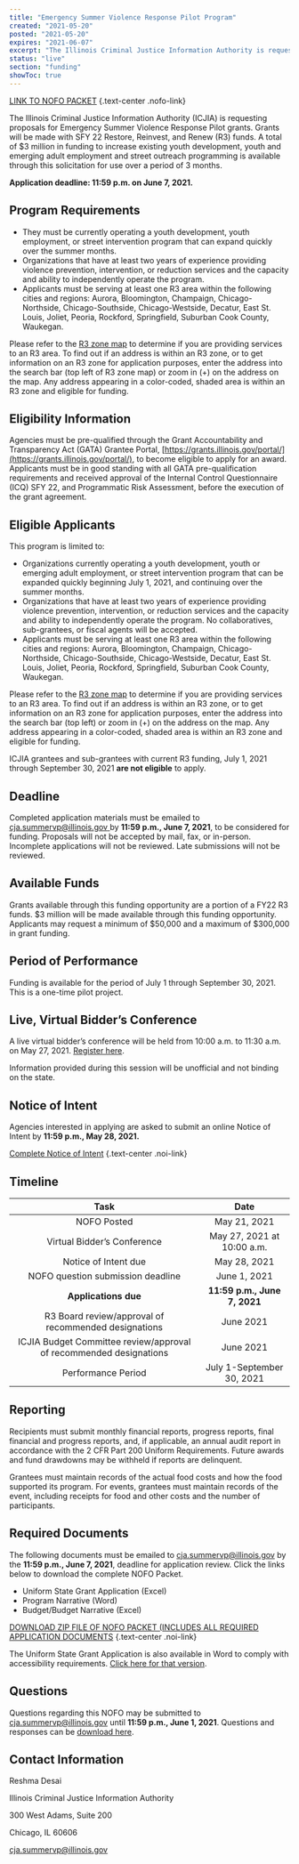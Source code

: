 ```yaml
---
title: "Emergency Summer Violence Response Pilot Program"
created: "2021-05-20"
posted: "2021-05-20"
expires: "2021-06-07"
excerpt: "The Illinois Criminal Justice Information Authority is requesting proposals for Emergency Summer Violence Response Pilot grants. Grants will be made with SFY 22 Restore, Reinvest, and Renew (R3) funds."
status: "live"
section: "funding"
showToc: true
---
```


[LINK TO NOFO PACKET](FY22ESVRNOFOPacket.zip) {.text-center .nofo-link}

The Illinois Criminal Justice Information Authority (ICJIA) is requesting proposals for Emergency Summer Violence Response Pilot grants. Grants will be made with SFY 22 Restore, Reinvest, and Renew (R3) funds. A total of \$3 million in funding to increase existing youth development, youth and emerging adult employment and street outreach programming is available through this solicitation for use over a period of 3 months.

**Application deadline: 11:59 p.m. on June 7, 2021.**

## Program Requirements

- They must be currently operating a youth development, youth employment, or street intervention program that can expand quickly over the summer months.
- Organizations that have at least two years of experience providing violence prevention, intervention, or reduction services and the capacity and ability to independently operate the program.
- Applicants must be serving at least one R3 area within the following cities and regions: Aurora, Bloomington, Champaign, Chicago-Northside, Chicago-Southside, Chicago-Westside, Decatur, East St. Louis, Joliet, Peoria, Rockford, Springfield, Suburban Cook County, Waukegan.

Please refer to the [R3 zone map](https://r3.illinois.gov/eligibility) to determine if you are providing services to an R3 area. To find out if an address is within an R3 zone, or to get information on an R3 zone for application purposes, enter the address into the search bar (top left of R3 zone map) or zoom in (+) on the address on the map. Any address appearing in a color-coded, shaded area is within an R3 zone and eligible for funding.

## Eligibility Information

Agencies must be pre-qualified through the Grant Accountability and Transparency Act (GATA) Grantee Portal, [https://grants.illinois.gov/portal/](https://grants.illinois.gov/portal/), to become eligible to apply for an award. Applicants must be in good standing with all GATA pre-qualification requirements and received approval of the Internal Control Questionnaire (ICQ) SFY 22, and Programmatic Risk Assessment, before the execution of the grant agreement.

## Eligible Applicants

This program is limited to:

- Organizations currently operating a youth development, youth or emerging adult employment, or street intervention program that can be expanded quickly beginning July 1, 2021, and continuing over the summer months.
- Organizations that have at least two years of experience providing violence prevention, intervention, or reduction services and the capacity and ability to independently operate the program. No collaboratives, sub-grantees, or fiscal agents will be accepted.
- Applicants must be serving at least one R3 area within the following cities and regions: Aurora, Bloomington, Champaign, Chicago-Northside, Chicago-Southside, Chicago-Westside, Decatur, East St. Louis, Joliet, Peoria, Rockford, Springfield, Suburban Cook County, Waukegan.

Please refer to the [R3 zone map](https://r3.illinois.gov/eligibility) to determine if you are providing services to an R3 area. To find out if an address is within an R3 zone, or to get information on an R3 zone for application purposes, enter the address into the search bar (top left) or zoom in (+) on the address on the map. Any address appearing in a color-coded, shaded area is within an R3 zone and eligible for funding.

ICJIA grantees and sub-grantees with current R3 funding, July 1, 2021 through September 30, 2021 **are not eligible** to apply.

## Deadline

Completed application materials must be emailed to [cja.summervp@illinois.gov ](mailto:cja.summervp@illinois.gov) by **11:59 p.m., June 7, 2021**, to be considered for funding. Proposals will not be accepted by mail, fax, or in-person. Incomplete applications will not be reviewed. Late submissions will not be reviewed.

## Available Funds

Grants available through this funding opportunity are a portion of a FY22 R3 funds. $3 million will be made available through this funding opportunity. Applicants may request a minimum of $50,000 and a maximum of \$300,000 in grant funding.

## Period of Performance

Funding is available for the period of July 1 through September 30, 2021. This is a one-time pilot project.

## Live, Virtual Bidder’s Conference

A live virtual bidder’s conference will be held from 10:00 a.m. to 11:30 a.m. on May 27, 2021. [Register here](https://illinois.webex.com/webappng/sites/illinois/meeting/info/eec169a319e444dcb2a1bf15e3179c75?isPopupRegisterView=true).

Information provided during this session will be unofficial and not binding on the state.

## Notice of Intent

Agencies interested in applying are asked to submit an online Notice of Intent by **11:59 p.m., May 28, 2021.**

[Complete Notice of Intent](https://icjia.az1.qualtrics.com/jfe/form/SV_esnu4CADf3g4Nz8) {.text-center .noi-link}

## Timeline

|                              **Task**                              |           **Date**           |
| :----------------------------------------------------------------: | :--------------------------: |
|                            NOFO Posted                             |         May 21, 2021         |
|                    Virtual Bidder’s Conference                     |  May 27, 2021 at 10:00 a.m.  |
|                        Notice of Intent due                        |         May 28, 2021         |
|                 NOFO question submission deadline                  |         June 1, 2021         |
|                        **Applications due**                        | **11:59 p.m., June 7, 2021** |
|        R3 Board review/approval of recommended designations        |          June 2021           |
| ICJIA Budget Committee review/approval of recommended designations |          June 2021           |
|                         Performance Period                         |  July 1-September 30, 2021   |

## Reporting

Recipients must submit monthly financial reports, progress reports, final financial and progress reports, and, if applicable, an annual audit report in accordance with the 2 CFR Part 200 Uniform Requirements. Future awards and fund drawdowns may be withheld if reports are delinquent.

Grantees must maintain records of the actual food costs and how the food supported its program. For events, grantees must maintain records of the event, including receipts for food and other costs and the number of participants.

## Required Documents

The following documents must be emailed to [cja.summervp@illinois.gov](mailto:cja.summervp@illinois.gov) by the **11:59 p.m., June 7, 2021**, deadline for application review. Click the links below to download the complete NOFO Packet.

- Uniform State Grant Application (Excel)
- Program Narrative (Word)
- Budget/Budget Narrative (Excel)

[DOWNLOAD ZIP FILE OF NOFO PACKET (INCLUDES ALL REQUIRED APPLICATION DOCUMENTS](FY22ESVRNOFOPacket.zip) {.text-center .noi-link}

The Uniform State Grant Application is also available in Word to comply with accessibility requirements. [Click here for that version](FY22ESVRAPP.docx).

## Questions

Questions regarding this NOFO may be submitted to [cja.summervp@illinois.gov](mailto:cja.summervp@illinois.gov) until **11:59 p.m., June 1, 2021**. Questions and responses can be [download here](FY22ESVRPQA.pdf).

## Contact Information

Reshma Desai

Illinois Criminal Justice Information Authority

300 West Adams, Suite 200

Chicago, IL 60606

[cja.summervp@illinois.gov](mailto:cja.summervp@illinois.gov)
